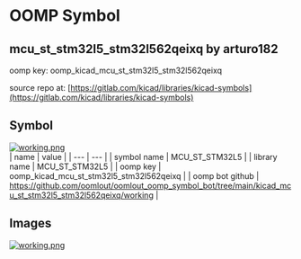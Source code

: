 # OOMP Symbol  
## mcu_st_stm32l5_stm32l562qeixq  by arturo182  
  
oomp key: oomp_kicad_mcu_st_stm32l5_stm32l562qeixq  
  
source repo at: [https://gitlab.com/kicad/libraries/kicad-symbols](https://gitlab.com/kicad/libraries/kicad-symbols)  
## Symbol  
  
[![working.png](working_600.png)](working.png)  
| name | value | 
| --- | --- | 
| symbol name | MCU_ST_STM32L5 | 
| library name | MCU_ST_STM32L5 | 
| oomp key | oomp_kicad_mcu_st_stm32l5_stm32l562qeixq | 
| oomp bot github | https://github.com/oomlout/oomlout_oomp_symbol_bot/tree/main/kicad_mcu_st_stm32l5_stm32l562qeixq/working | 
## Images  
  
[![working.png](working_140.png)](working.png)  
